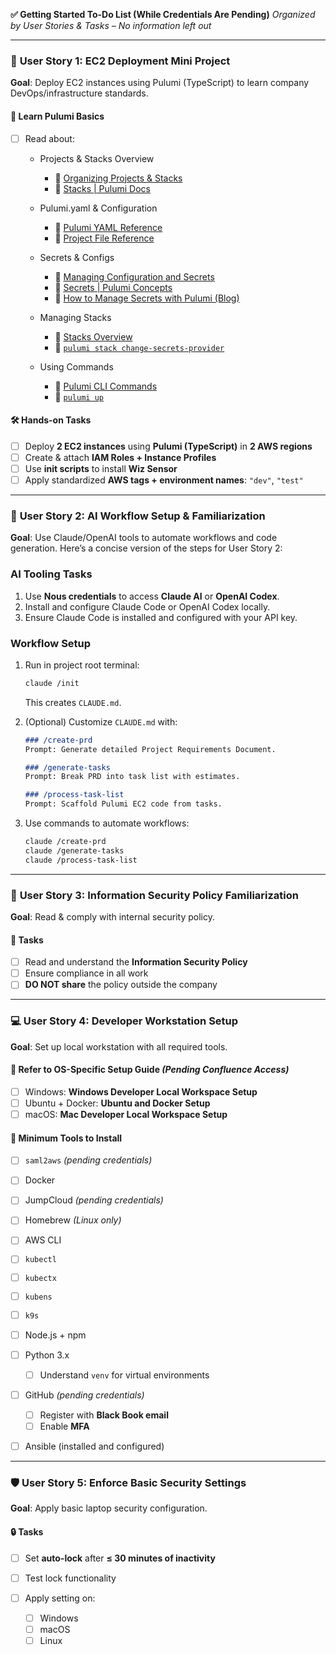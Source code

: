 **✅ Getting Started To-Do List (While Credentials Are Pending)**
*Organized by User Stories & Tasks – No information left out*

---

### 🧩 **User Story 1: EC2 Deployment Mini Project**

**Goal**: Deploy EC2 instances using Pulumi (TypeScript) to learn company DevOps/infrastructure standards.

#### 📘 **Learn Pulumi Basics**

* [ ] Read about:

  * Projects & Stacks Overview

    * 📄 [Organizing Projects & Stacks](https://www.pulumi.com/docs/intro/concepts/project/)
    * 📄 [Stacks | Pulumi Docs](https://www.pulumi.com/docs/intro/concepts/stack/)
  * Pulumi.yaml & Configuration

    * 📄 [Pulumi YAML Reference](https://www.pulumi.com/docs/intro/languages/yaml/)
    * 📄 [Project File Reference](https://www.pulumi.com/docs/intro/concepts/project/)
  * Secrets & Configs

    * 📄 [Managing Configuration and Secrets](https://www.pulumi.com/docs/intro/concepts/config/)
    * 📄 [Secrets | Pulumi Concepts](https://www.pulumi.com/docs/intro/concepts/secrets/)
    * 📄 [How to Manage Secrets with Pulumi (Blog)](https://www.pulumi.com/blog/managing-secrets-with-pulumi/)
  * Managing Stacks

    * 📄 [Stacks Overview](https://www.pulumi.com/docs/intro/concepts/stack/)
    * 📄 [`pulumi stack change-secrets-provider`](https://www.pulumi.com/docs/cli/commands/pulumi_stack_change-secrets-provider/)
  * Using Commands

    * 📄 [Pulumi CLI Commands](https://www.pulumi.com/docs/cli/)
    * 📄 [`pulumi up`](https://www.pulumi.com/docs/cli/commands/pulumi_up/)

#### 🛠️ **Hands-on Tasks**

* [ ] Deploy **2 EC2 instances** using **Pulumi (TypeScript)** in **2 AWS regions**
* [ ] Create & attach **IAM Roles + Instance Profiles**
* [ ] Use **init scripts** to install **Wiz Sensor**
* [ ] Apply standardized **AWS tags + environment names**: `"dev"`, `"test"`

---

### 🤖 **User Story 2: AI Workflow Setup & Familiarization**

**Goal**: Use Claude/OpenAI tools to automate workflows and code generation.
Here’s a concise version of the steps for User Story 2:

### AI Tooling Tasks

1. Use **Nous credentials** to access **Claude AI** or **OpenAI Codex**.
2. Install and configure Claude Code or OpenAI Codex locally.
3. Ensure Claude Code is installed and configured with your API key.

### Workflow Setup

1. Run in project root terminal:

   ```bash
   claude /init
   ```

   This creates `CLAUDE.md`.

2. (Optional) Customize `CLAUDE.md` with:

   ```markdown
   ### /create-prd
   Prompt: Generate detailed Project Requirements Document.

   ### /generate-tasks
   Prompt: Break PRD into task list with estimates.

   ### /process-task-list
   Prompt: Scaffold Pulumi EC2 code from tasks.
   ```

3. Use commands to automate workflows:

   ```bash
   claude /create-prd
   claude /generate-tasks
   claude /process-task-list
   ```

---

### 🔐 **User Story 3: Information Security Policy Familiarization**

**Goal**: Read & comply with internal security policy.

#### 📘 **Tasks**

* [ ] Read and understand the **Information Security Policy**
* [ ] Ensure compliance in all work
* [ ] **DO NOT share** the policy outside the company

---

### 💻 **User Story 4: Developer Workstation Setup**

**Goal**: Set up local workstation with all required tools.

#### 📘 **Refer to OS-Specific Setup Guide** *(Pending Confluence Access)*

* [ ] Windows: **Windows Developer Local Workspace Setup**
* [ ] Ubuntu + Docker: **Ubuntu and Docker Setup**
* [ ] macOS: **Mac Developer Local Workspace Setup**

#### 🧰 **Minimum Tools to Install**

* [ ] `saml2aws` *(pending credentials)*
* [ ] Docker
* [ ] JumpCloud *(pending credentials)*
* [ ] Homebrew *(Linux only)*
* [ ] AWS CLI
* [ ] `kubectl`
* [ ] `kubectx`
* [ ] `kubens`
* [ ] `k9s`
* [ ] Node.js + npm
* [ ] Python 3.x

  * [ ] Understand `venv` for virtual environments
* [ ] GitHub *(pending credentials)*

  * [ ] Register with **Black Book email**
  * [ ] Enable **MFA**
* [ ] Ansible (installed and configured)

---

### 🛡️ **User Story 5: Enforce Basic Security Settings**

**Goal**: Apply basic laptop security configuration.

#### 🔒 **Tasks**

* [ ] Set **auto-lock** after **≤ 30 minutes of inactivity**
* [ ] Test lock functionality
* [ ] Apply setting on:

  * [ ] Windows
  * [ ] macOS
  * [ ] Linux
